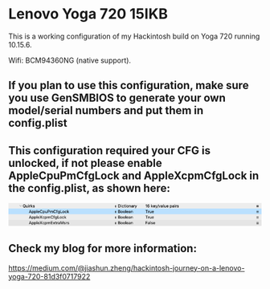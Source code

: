 # Lenovo Yoga 720 15IKB
This is a working configuration of my Hackintosh build on Yoga 720 running 10.15.6. 

Wifi: BCM94360NG (native support).

## If you plan to use this configuration, make sure you use GenSMBIOS to generate your own model/serial numbers and put them in config.plist

## This configuration required your CFG is unlocked, if not please enable AppleCpuPmCfgLock and AppleXcpmCfgLock in the config.plist, as shown here:
![CFG locked patches](https://github.com/jiashunzheng/Lenovo_Yoga_720_Hackintosh/blob/bigsur_cfglocked/cfg_locked_patch.png)

## Check my blog for more information:
https://medium.com/@jiashun.zheng/hackintosh-journey-on-a-lenovo-yoga-720-81d3f0717922


